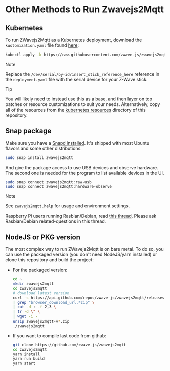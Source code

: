 # Other Methods to Run Zwavejs2Mqtt

## Kubernetes

To run ZWavejs2Mqtt as a Kubernetes deployment, download the `kustomization.yaml` file found [here](https://raw.githubusercontent.com/zwave-js/zwavejs2mqtt/master/kustomization.yaml):

```bash
kubectl apply -k https://raw.githubusercontent.com/zwave-js/zwavejs2mqtt/master/kustomization.yaml
```

> [!NOTE]
> Replace the `/dev/serial/by-id/insert_stick_reference_here` reference in the `deployment.yaml` file with the serial device for your Z-Wave stick.

> [!TIP]
> You will likely need to instead use this as a base, and then layer on top patches or resource customizations to suit your needs. Alternatively, copy all of the resources from the [kubernetes resources](https://github.com/zwave-js/zwavejs2mqtt/tree/master/kubernetes) directory of this repository.

## Snap package

Make sure you have a [Snapd installed](https://snapcraft.io/docs/installing-snapd). It's shipped with most Ubuntu flavors and some other distributions.

```bash
sudo snap install zwavejs2mqtt
```

And give the package access to use USB devices and observe hardware. The second one is needed for the program to list available devices in the UI.

```bash
sudo snap connect zwavejs2mqtt:raw-usb
sudo snap connect zwavejs2mqtt:hardware-observe
```

> [!NOTE]
> See `zwavejs2mqtt.help` for usage and environment settings.
>
> Raspberry Pi users running Rasbian/Debian, read [this thread](https://github.com/zwave-js/zwavejs2mqtt/discussions/1216#discussion-3364776). Please ask Rasbian/Debian related-questions in this thread.

## NodeJS or PKG version

The most complex way to run ZWavejs2Mqtt is on bare metal. To do so, you can use the packaged version (you don't need NodeJS/yarn installed) or clone this repository and build the project:

- For the packaged version:

    ```bash
    cd ~
    mkdir zwavejs2mqtt
    cd zwavejs2mqtt
    # download latest version
    curl -s https://api.github.com/repos/zwave-js/zwavejs2mqtt/releases/latest  \
    | grep "browser_download_url.*zip" \
    | cut -d : -f 2,3 \
    | tr -d \" \
    | wget -i -
    unzip zwavejs2mqtt-v*.zip
    ./zwavejs2mqtt
    ```

- If you want to compile last code from github:

    ```bash
    git clone https://github.com/zwave-js/zwavejs2mqtt
    cd zwavejs2mqtt
    yarn install
    yarn run build
    yarn start
    ```
